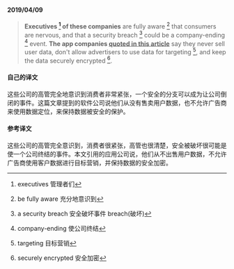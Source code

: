 #### 2019/04/09

> **Executives [^1] of these companies** are fully aware [^2] that consumers are nervous, and that a security breach [^3] could be a company-ending [^4] event. **The app companies <u>quoted in this article</u>** say they never sell user data, don't allow advertisers to use data for targeting [^5], and keep the data securely encrypted [^6].



#### 自己的译文

这些公司的高管完全地意识到消费者非常紧张，一个安全的分支可以成为让公司倒闭的事件。这篇文章提到的软件公司说他们从没有售卖用户数据，也不允许广告商来使用数据定位，来保持数据被安全的保护。



#### 参考译文

这些公司的高管完全意识到，消费者很紧张，高管也很清楚，安全被破坏很可能是使一个公司终结的事件。本文引用的应用公司说，他们从不出售用户数据，不允许广告商使用客户数据进行目标营销，并保持数据的安全加密。



[^1]: executives 管理者们
[^2]: be fully aware 充分地意识到
[^3]: a security breach 安全破坏事件 breach(破坏)
[^4]: company-ending 使公司终结
[^5]: targeting 目标营销
[^6]: securely encrypted 安全加密